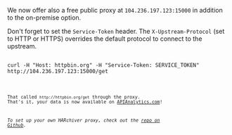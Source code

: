 We now offer also a free public proxy at `104.236.197.123:15000` in addition to the on-premise option.

Don't forget to set the `Service-Token` header. The `X-Upstream-Protocol` (set to HTTP or HTTPS) overrides the default protocol to connect to the upstream.

<pre><code>
curl -H "Host: httpbin.org" -H "Service-Token: SERVICE_TOKEN" http://104.236.197.123:15000/get
<code></pre>

That called `http://httpbin.org/get` through the proxy. That's it, your data is now available on [APIAnalytics.com](http://www.apianalytics.com)!

*To set up your own HARchiver proxy, check out the [repo on Github](https://github.com/APIAnalytics/HARchiver).*

